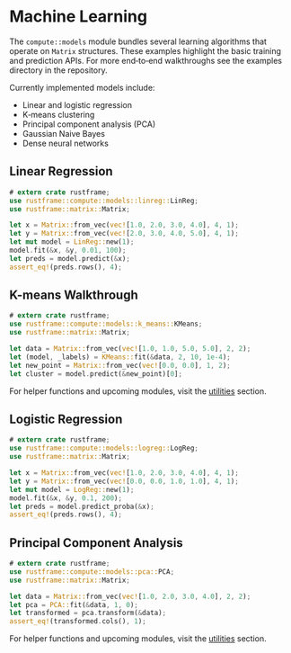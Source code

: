 # Machine Learning

The `compute::models` module bundles several learning algorithms that operate on
`Matrix` structures. These examples highlight the basic training and prediction
APIs. For more end‑to‑end walkthroughs see the examples directory in the
repository.

Currently implemented models include:

- Linear and logistic regression
- K‑means clustering
- Principal component analysis (PCA)
- Gaussian Naive Bayes
- Dense neural networks

## Linear Regression

```rust
# extern crate rustframe;
use rustframe::compute::models::linreg::LinReg;
use rustframe::matrix::Matrix;

let x = Matrix::from_vec(vec![1.0, 2.0, 3.0, 4.0], 4, 1);
let y = Matrix::from_vec(vec![2.0, 3.0, 4.0, 5.0], 4, 1);
let mut model = LinReg::new(1);
model.fit(&x, &y, 0.01, 100);
let preds = model.predict(&x);
assert_eq!(preds.rows(), 4);
```

## K-means Walkthrough

```rust
# extern crate rustframe;
use rustframe::compute::models::k_means::KMeans;
use rustframe::matrix::Matrix;

let data = Matrix::from_vec(vec![1.0, 1.0, 5.0, 5.0], 2, 2);
let (model, _labels) = KMeans::fit(&data, 2, 10, 1e-4);
let new_point = Matrix::from_vec(vec![0.0, 0.0], 1, 2);
let cluster = model.predict(&new_point)[0];
```

For helper functions and upcoming modules, visit the
[utilities](./utilities.md) section.

## Logistic Regression

```rust
# extern crate rustframe;
use rustframe::compute::models::logreg::LogReg;
use rustframe::matrix::Matrix;

let x = Matrix::from_vec(vec![1.0, 2.0, 3.0, 4.0], 4, 1);
let y = Matrix::from_vec(vec![0.0, 0.0, 1.0, 1.0], 4, 1);
let mut model = LogReg::new(1);
model.fit(&x, &y, 0.1, 200);
let preds = model.predict_proba(&x);
assert_eq!(preds.rows(), 4);
```

## Principal Component Analysis

```rust
# extern crate rustframe;
use rustframe::compute::models::pca::PCA;
use rustframe::matrix::Matrix;

let data = Matrix::from_vec(vec![1.0, 2.0, 3.0, 4.0], 2, 2);
let pca = PCA::fit(&data, 1, 0);
let transformed = pca.transform(&data);
assert_eq!(transformed.cols(), 1);
```

For helper functions and upcoming modules, visit the
[utilities](./utilities.md) section.
